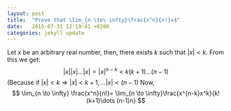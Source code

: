 ```yaml
---
layout: post
title:  "Prove that \lim_{n \to\ infty}\frac{x^n}{n!}=$"
date:   2016-07-31 12:19:41 +0200
categories: jekyll update
---
```


Let $x$ be an arbitrary real number, then, there exists $k$ such that $|x|<k$. From this we get:
$$ |x||x|\dots |x| = |x|^{n-k} < k(k+1)\dots (n-1)$$
(Because if $|x| < k \Rightarrow |x|< k+1, \ldots |x|< (n-1)$
Now, 
$$ \lim_{n \to \infty} \frac{x^n}{n!}= \lim_{n \to \infty}\frac{x^{n-k}x^k}{k!(k+1)\dots (n-1)n} $$
